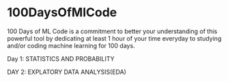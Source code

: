 # 100DaysOfMlCode
100 Days of ML Code is a commitment to better your understanding of this powerful tool by dedicating at least 1 hour of your time everyday to studying and/or coding machine learning for 100 days.

Day 1: STATISTICS AND PROBABILITY

DAY 2: EXPLATORY DATA ANALYSIS(EDA)
